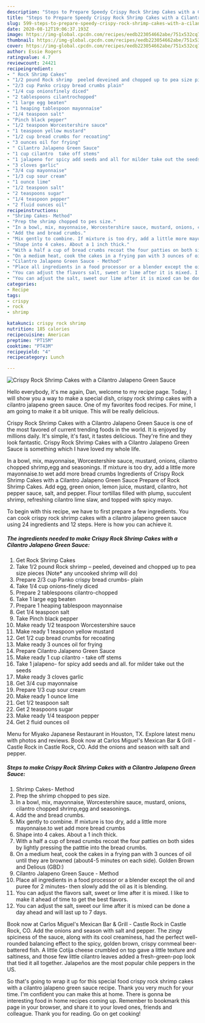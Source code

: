 ```yaml
---
description: "Steps to Prepare Speedy Crispy Rock Shrimp Cakes with a Cilantro Jalapeno Green Sauce"
title: "Steps to Prepare Speedy Crispy Rock Shrimp Cakes with a Cilantro Jalapeno Green Sauce"
slug: 599-steps-to-prepare-speedy-crispy-rock-shrimp-cakes-with-a-cilantro-jalapeno-green-sauce
date: 2020-08-12T19:06:37.193Z
image: https://img-global.cpcdn.com/recipes/eedb223054662abe/751x532cq70/crispy-rock-shrimp-cakes-with-a-cilantro-jalapeno-green-sauce-recipe-main-photo.jpg
thumbnail: https://img-global.cpcdn.com/recipes/eedb223054662abe/751x532cq70/crispy-rock-shrimp-cakes-with-a-cilantro-jalapeno-green-sauce-recipe-main-photo.jpg
cover: https://img-global.cpcdn.com/recipes/eedb223054662abe/751x532cq70/crispy-rock-shrimp-cakes-with-a-cilantro-jalapeno-green-sauce-recipe-main-photo.jpg
author: Essie Rogers
ratingvalue: 4.7
reviewcount: 24421
recipeingredient:
- " Rock Shrimp Cakes"
- "1/2 pound Rock shrimp  peeled deveined and chopped up to pea size pieces Note any uncooked shrimp will do"
- "2/3 cup Panko crispy bread crumbs plain"
- "1/4 cup onionsfinely diced"
- "2 tablespoons cilantrochopped"
- "1 large egg beaten"
- "1 heaping tablespoon mayonnaise"
- "1/4 teaspoon salt"
- "Pinch black pepper"
- "1/2 teaspoon Worcestershire sauce"
- "1 teaspoon yellow mustard"
- "1/2 cup bread crumbs for recoating"
- "3 ounces oil for frying"
- " Cilantro Jalapeno Green Sauce"
- "1 cup cilantro  take off stems"
- "1 jalapeno for spicy add seeds and all for milder take out the seeds"
- "3 cloves garlic"
- "3/4 cup mayonnaise"
- "1/3 cup sour cream"
- "1 ounce lime"
- "1/2 teaspoon salt"
- "2 teaspoons sugar"
- "1/4 teaspoon pepper"
- "2 fluid ounces oil"
recipeinstructions:
- "Shrimp Cakes- Method"
- "Prep the shrimp chopped to pes size."
- "In a bowl, mix, mayonnaise, Worcestershire sauce, mustard, onions, cilantro chopped shrimp,egg and seasonings."
- "Add the and bread crumbs."
- "Mix gently to combine. If mixture is too dry, add a little more mayonnaise.to wet add more bread crumbs"
- "Shape into 4 cakes. About a 1 inch thick."
- "With a half a cup of bread crumbs recoat the four patties on both sides by lightly pressing the patttie into the bread crumbs."
- "On a medium heat, cook the cakes in a frying pan with 3 ounces of oil until they are browned (about4-5 minutes on each side). Golden Brown and Delious (GBD:)"
- "Cilantro Jalapeno Green Sauce - Method"
- "Place all ingredients in a food processor or a blender except the oil and puree for 2 minutes- then slowly add the oil as it is blending."
- "You can adjust the flavors salt, sweet or lime after it is mixed. I like to make it ahead of time to get the best flavors."
- "You can adjust the salt, sweet our lime after it is mixed can be done a day ahead and will last up to 7 days."
categories:
- Recipe
tags:
- crispy
- rock
- shrimp

katakunci: crispy rock shrimp 
nutrition: 185 calories
recipecuisine: American
preptime: "PT15M"
cooktime: "PT43M"
recipeyield: "4"
recipecategory: Lunch

---
```



![Crispy Rock Shrimp Cakes with a Cilantro Jalapeno Green Sauce](https://img-global.cpcdn.com/recipes/eedb223054662abe/751x532cq70/crispy-rock-shrimp-cakes-with-a-cilantro-jalapeno-green-sauce-recipe-main-photo.jpg)

Hello everybody, it's me again, Dan, welcome to my recipe page. Today, I will show you a way to make a special dish, crispy rock shrimp cakes with a cilantro jalapeno green sauce. One of my favorites food recipes. For mine, I am going to make it a bit unique. This will be really delicious.

Crispy Rock Shrimp Cakes with a Cilantro Jalapeno Green Sauce is one of the most favored of current trending foods in the world. It is enjoyed by millions daily. It's simple, it's fast, it tastes delicious. They're fine and they look fantastic. Crispy Rock Shrimp Cakes with a Cilantro Jalapeno Green Sauce is something which I have loved my whole life.

In a bowl, mix, mayonnaise, Worcestershire sauce, mustard, onions, cilantro chopped shrimp,egg and seasonings. If mixture is too dry, add a little more mayonnaise.to wet add more bread crumbs Ingredients of Crispy Rock Shrimp Cakes with a Cilantro Jalapeno Green Sauce Prepare of Rock Shrimp Cakes. Add egg, green onion, lemon juice, mustard, cilantro, hot pepper sauce, salt, and pepper. Flour tortillas filled with plump, succulent shrimp, refreshing cilantro lime slaw, and topped with spicy mayo.


To begin with this recipe, we have to first prepare a few ingredients. You can cook crispy rock shrimp cakes with a cilantro jalapeno green sauce using 24 ingredients and 12 steps. Here is how you can achieve it.

<!--inarticleads1-->

##### The ingredients needed to make Crispy Rock Shrimp Cakes with a Cilantro Jalapeno Green Sauce:

1. Get  Rock Shrimp Cakes
1. Take 1/2 pound Rock shrimp – peeled, deveined and chopped up to pea size pieces (Note* any uncooked shrimp will do)
1. Prepare 2/3 cup Panko crispy bread crumbs- plain
1. Take 1/4 cup onions-finely diced
1. Prepare 2 tablespoons cilantro-chopped
1. Take 1 large egg beaten
1. Prepare 1 heaping tablespoon mayonnaise
1. Get 1/4 teaspoon salt
1. Take Pinch black pepper
1. Make ready 1/2 teaspoon Worcestershire sauce
1. Make ready 1 teaspoon yellow mustard
1. Get 1/2 cup bread crumbs for recoating
1. Make ready 3 ounces oil for frying
1. Prepare  Cilantro Jalapeno Green Sauce
1. Make ready 1 cup cilantro - take off stems
1. Take 1 jalapeno- for spicy add seeds and all. for milder take out the seeds
1. Make ready 3 cloves garlic
1. Get 3/4 cup mayonnaise
1. Prepare 1/3 cup sour cream
1. Make ready 1 ounce lime
1. Get 1/2 teaspoon salt
1. Get 2 teaspoons sugar
1. Make ready 1/4 teaspoon pepper
1. Get 2 fluid ounces oil


Menu for Miyako Japanese Restaurant in Houston, TX. Explore latest menu with photos and reviews. Book now at Carlos Miguel&#39;s Mexican Bar &amp; Grill - Castle Rock in Castle Rock, CO. Add the onions and season with salt and pepper. 

<!--inarticleads2-->

##### Steps to make Crispy Rock Shrimp Cakes with a Cilantro Jalapeno Green Sauce:

1. Shrimp Cakes- Method
1. Prep the shrimp chopped to pes size.
1. In a bowl, mix, mayonnaise, Worcestershire sauce, mustard, onions, cilantro chopped shrimp,egg and seasonings.
1. Add the and bread crumbs.
1. Mix gently to combine. If mixture is too dry, add a little more mayonnaise.to wet add more bread crumbs
1. Shape into 4 cakes. About a 1 inch thick.
1. With a half a cup of bread crumbs recoat the four patties on both sides by lightly pressing the patttie into the bread crumbs.
1. On a medium heat, cook the cakes in a frying pan with 3 ounces of oil until they are browned (about4-5 minutes on each side). Golden Brown and Delious (GBD:)
1. Cilantro Jalapeno Green Sauce - Method
1. Place all ingredients in a food processor or a blender except the oil and puree for 2 minutes- then slowly add the oil as it is blending.
1. You can adjust the flavors salt, sweet or lime after it is mixed. I like to make it ahead of time to get the best flavors.
1. You can adjust the salt, sweet our lime after it is mixed can be done a day ahead and will last up to 7 days.


Book now at Carlos Miguel&#39;s Mexican Bar &amp; Grill - Castle Rock in Castle Rock, CO. Add the onions and season with salt and pepper. The zingy spiciness of the sauce, along with its cool creaminess, had the perfect well-rounded balancing effect to the spicy, golden brown, crispy cornmeal beer-battered fish. A little Cotija cheese crumbled on top gave a little texture and saltiness, and those few little cilantro leaves added a fresh-green-pop look that tied it all together. Jalapeños are the most popular chile peppers in the US. 

So that's going to wrap it up for this special food crispy rock shrimp cakes with a cilantro jalapeno green sauce recipe. Thank you very much for your time. I'm confident you can make this at home. There is gonna be interesting food in home recipes coming up. Remember to bookmark this page in your browser, and share it to your loved ones, friends and colleague. Thank you for reading. Go on get cooking!

